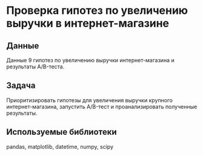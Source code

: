 # Проверка гипотез по увеличению выручки в интернет-магазине
## Данные
Данные 9 гипотез по увеличению выручки интернет-магазина и результаты A/B-теста. 
## Задача
Приоритизировать гипотезы для увеличения выручки крупного интернет-магазина, запустить A/B-тест и проанализировать полученные результаты.
## Используемые библиотеки
pandas, matplotlib, datetime, numpy, scipy
